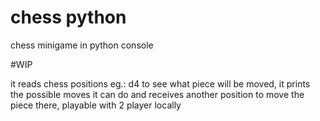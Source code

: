 # chess python
 chess minigame in python console
 
 #WIP
 
 it reads chess positions eg.: d4 to see what piece will be moved, it prints the possible moves it can do and receives another position to move the piece there, playable with 2 player locally
